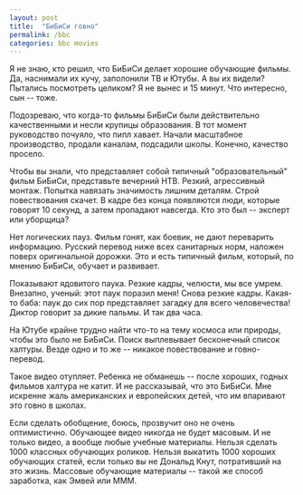 ```yaml
---
layout: post
title:  "БиБиСи говно"
permalink: /bbc
categories: bbc movies
---
```


Я не знаю, кто решил, что БиБиСи делает хорошие обучающие фильмы. Да, наснимали
их кучу, заполонили ТВ и Ютубы. А вы их видели? Пытались посмотреть целиком? Я
не вынес и 15 минут. Что интересно, сын -- тоже.

Подозреваю, что когда-то фильмы БиБиСи были действительно качественными и несли
крупицы образования. В тот момент руководство почуяло, что пипл хавает. Начали
масштабное производство, продали каналам, подсадили школы. Конечно, качество
просело.

Чтобы вы знали, что представляет собой типичный "образовательный" фильм БиБиСи,
представьте вечерний НТВ. Резкий, агрессивный монтаж. Попытка навязать
значимость лишним деталям. Строй повествования скачет. В кадре без конца
появляются люди, которые говорят 10 секунд, а затем пропадают навсегда. Кто это
был -- эксперт или уборщица?

Нет логических пауз. Фильм гонят, как боевик, не дают переварить
информацию. Русский перевод ниже всех санитарных норм, наложен поверх
оригинальной дорожки. Это и есть типичный фильм, который, по мнению БиБиСи,
обучает и развивает.

Показывают ядовитого паука. Резкие кадры, челюсти, мы все умрем. Внезапно,
ученый: этот паук поразил меня! Снова резкие кадры. Какая-то баба: паук до сих
пор представляет загадку для всего человечества! Диктор говорит за дикие
пальмы. И так два часа.

На Ютубе крайне трудно найти что-то на тему космоса или природы, чтобы это было
не БиБиСи. Поиск выплевывает бесконечный список халтуры. Везде одно и то же --
никакое повествование и говно-перевод.

Такое видео отупляет. Ребенка не обманешь -- после хороших, годных фильмов
халтура не катит. И не рассказывай, что это БиБиСи. Мне искренне жаль
американских и европейских детей, что им впаривают это говно в школах.

Если сделать обобщение, боюсь, прозвучит оно не очень оптимистично. Обучающее
видео никогда не будет масовым. И не только видео, а вообще любые учебные
материалы. Нельзя сделать 1000 классных обучающих роликов. Нельзя выкатить 1000
хороших обучающих статей, если только вы не Дональд Кнут, потративший на это
жизнь. Массовые обучающие материалы -- такой же способ заработка, как Эмвей или
МММ.
